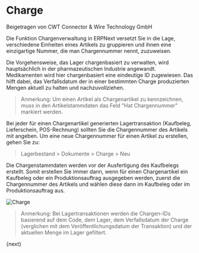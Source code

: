 <!-- add-breadcrumbs -->
# Charge
<span class="text-muted contributed-by">Beigetragen von CWT Connector & Wire Technology GmbH</span>

Die Funktion Chargenverwaltung in ERPNext versetzt Sie in die Lage, verschiedene Einheiten eines Artikels zu gruppieren und ihnen eine einzigartige Nummer, die man Chargennummer nennt, zuzuweisen.

Die Vorgehensweise, das Lager chargenbasiert zu verwalten, wird hauptsächlich in der pharmazeutischen Industrie angewandt. Medikamenten wird hier chargenbasiert eine eindeutige ID zugewiesen. Das hilft dabei, das Verfallsdatum der in einer bestimmten Charge produzierten Mengen aktuell zu halten und nachzuvollziehen.

> Anmerkung: Um einen Artikel als Chargenartikel zu kennzeichnen, muss in den Artikelstammdaten das Feld "Hat Chargennummer" markiert werden.

Bei jeder für einen Chargenartikel generierten Lagertransaktion (Kaufbeleg, Lieferschein, POS-Rechnung) sollten Sie die Chargennummer des Artikels mit angeben. Um eine neue Chargennummer für einen Artikel zu erstellen, gehen Sie zu:

> Lagerbestand > Dokumente > Charge > Neu

Die Chargenstammdaten werden vor der Ausfertigung des Kaufbelegs erstellt. Somit erstellen Sie immer dann, wenn für einen Chargenartikel ein Kaufbeleg oder ein Produktionsauftrag ausgegeben werden, zuerst die Chargennummer des Artikels und wählen diese dann im Kaufbeleg oder im Produktionsauftrag aus.

<img class="screenshot" alt="Charge" src="/docs/assets/img/stock/batch.png">

> Anmerkung: Bei Lagertransaktionen werden die Chargen-IDs basierend auf dem Code, dem Lager, dem Verfallsdatum der Charge (verglichen mit dem Veröffentlichungsdatum der Transaktion) und der aktuellen Menge im Lager gefiltert.

{next}
